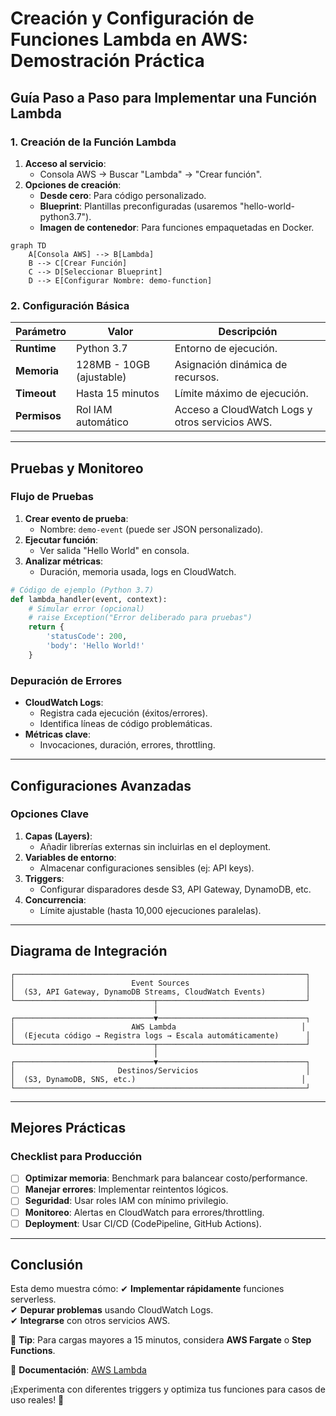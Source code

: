 # **Creación y Configuración de Funciones Lambda en AWS: Demostración Práctica**

## **Guía Paso a Paso para Implementar una Función Lambda**

### **1. Creación de la Función Lambda**
1. **Acceso al servicio**:
   - Consola AWS → Buscar "Lambda" → "Crear función".
2. **Opciones de creación**:
   - **Desde cero**: Para código personalizado.
   - **Blueprint**: Plantillas preconfiguradas (usaremos "hello-world-python3.7").
   - **Imagen de contenedor**: Para funciones empaquetadas en Docker.

```mermaid
graph TD
    A[Consola AWS] --> B[Lambda]
    B --> C[Crear Función]
    C --> D[Seleccionar Blueprint]
    D --> E[Configurar Nombre: demo-function]
```

### **2. Configuración Básica**
| **Parámetro**       | **Valor**               | **Descripción**                                  |
|---------------------|-------------------------|------------------------------------------------|
| **Runtime**         | Python 3.7              | Entorno de ejecución.                          |
| **Memoria**         | 128MB - 10GB (ajustable)| Asignación dinámica de recursos.               |
| **Timeout**         | Hasta 15 minutos        | Límite máximo de ejecución.                    |
| **Permisos**        | Rol IAM automático      | Acceso a CloudWatch Logs y otros servicios AWS.|

---

## **Pruebas y Monitoreo**
### **Flujo de Pruebas**
1. **Crear evento de prueba**:
   - Nombre: `demo-event` (puede ser JSON personalizado).
2. **Ejecutar función**:
   - Ver salida "Hello World" en consola.
3. **Analizar métricas**:
   - Duración, memoria usada, logs en CloudWatch.

```python
# Código de ejemplo (Python 3.7)
def lambda_handler(event, context):
    # Simular error (opcional)
    # raise Exception("Error deliberado para pruebas")
    return {
        'statusCode': 200,
        'body': 'Hello World!'
    }
```

### **Depuración de Errores**
- **CloudWatch Logs**:
  - Registra cada ejecución (éxitos/errores).
  - Identifica líneas de código problemáticas.
- **Métricas clave**:
  - Invocaciones, duración, errores, throttling.

---

## **Configuraciones Avanzadas**
### **Opciones Clave**
1. **Capas (Layers)**:
   - Añadir librerías externas sin incluirlas en el deployment.
2. **Variables de entorno**:
   - Almacenar configuraciones sensibles (ej: API keys).
3. **Triggers**:
   - Configurar disparadores desde S3, API Gateway, DynamoDB, etc.
4. **Concurrencia**:
   - Límite ajustable (hasta 10,000 ejecuciones paralelas).

---

## **Diagrama de Integración**
```
┌─────────────────────────────────────────────────────────────────┐
│                          Event Sources                          │
│  (S3, API Gateway, DynamoDB Streams, CloudWatch Events)         │
└───────────────────────────────┬─────────────────────────────────┘
                                │
┌───────────────────────────────▼─────────────────────────────────┐
│                          AWS Lambda                            │
│  (Ejecuta código → Registra logs → Escala automáticamente)      │
└───────────────────────────────┬─────────────────────────────────┘
                                │
┌───────────────────────────────▼─────────────────────────────────┐
│                       Destinos/Servicios                        │
│  (S3, DynamoDB, SNS, etc.)                                     │
└─────────────────────────────────────────────────────────────────┘
```

---

## **Mejores Prácticas**
### **Checklist para Producción**
- [ ] **Optimizar memoria**: Benchmark para balancear costo/performance.
- [ ] **Manejar errores**: Implementar reintentos lógicos.
- [ ] **Seguridad**: Usar roles IAM con mínimo privilegio.
- [ ] **Monitoreo**: Alertas en CloudWatch para errores/throttling.
- [ ] **Deployment**: Usar CI/CD (CodePipeline, GitHub Actions).

---

## **Conclusión**
Esta demo muestra cómo:
✔ **Implementar rápidamente** funciones serverless.  
✔ **Depurar problemas** usando CloudWatch Logs.  
✔ **Integrarse** con otros servicios AWS.  

📌 **Tip**: Para cargas mayores a 15 minutos, considera **AWS Fargate** o **Step Functions**.  

🔗 **Documentación**: [AWS Lambda](https://docs.aws.amazon.com/lambda/latest/dg/welcome.html)  

¡Experimenta con diferentes triggers y optimiza tus funciones para casos de uso reales! 🚀
